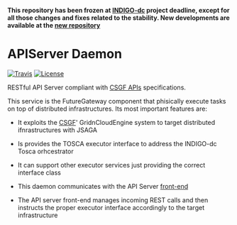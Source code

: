 **This repository has been frozen at [INDIGO-dc](https://www.indigo-datacloud.eu) project deadline, except for all those changes and fixes related to the stability. New developments are available at the [new repository](https://github.com/FutureGatewayFramework)**

# APIServer Daemon
[![Travis](http://img.shields.io/travis/FutureGateway/geAPIServer/master.png)](https://travis-ci.org/FutureGateway/geAPIServer)
[![License](https://img.shields.io/github/license/FutureGateway/geAPIServer.svg?style?flat)](http://www.apache.org/licenses/LICENSE-2.0.txt)

RESTful API Server compliant with [CSGF APIs][specs] specifications.

This service is the FutureGateway component that phisically execute tasks on top of distributed infrastructures. Its most important features are:
 - It exploits the [CSGF][CSGF]' GridnCloudEngine system to target distributed ifnrastructures with JSAGA
 - Is provides the TOSCA executor interface to address the INDIGO-dc Tosca orhcestrator
 - It can support other executor services just providing the correct interface class
 - This daemon communicates with the API Server   [front-end][fgAPIServer]
 - The API server front-end manages incoming REST calls and then instructs the proper executor interface accordingly to the target infrastructure

   [specs]: <http://docs.csgfapis.apiary.io/#reference/v1.0/application/create-a-task>
   [CSGF]: <https://www.catania-science-gateways.it>
   [fgAPIServer]: <https://github.com/FutureGateway/fgAPIServer>
